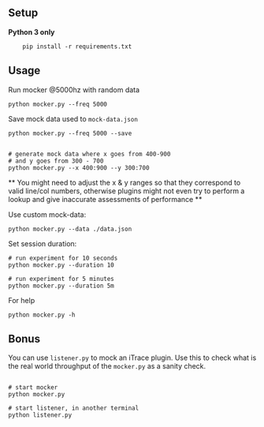 ## Setup
**Python 3 only**

```
    pip install -r requirements.txt
```


## Usage

Run mocker @5000hz with random data
```
python mocker.py --freq 5000
```

Save mock data used to `mock-data.json`
```
python mocker.py --freq 5000 --save


# generate mock data where x goes from 400-900
# and y goes from 300 - 700
python mocker.py --x 400:900 --y 300:700
```

** You might need to adjust the x & y ranges so that they correspond to valid line/col numbers, otherwise plugins might not even try to perform a lookup and give inaccurate assessments of performance **

Use custom mock-data:
```
python mocker.py --data ./data.json

```

Set session duration:

```
# run experiment for 10 seconds
python mocker.py --duration 10

# run experiment for 5 minutes
python mocker.py --duration 5m
```

For help
```
python mocker.py -h
```


## Bonus

You can use `listener.py` to mock an iTrace plugin. Use this to check what is the real world throughput of the `mocker.py` as a sanity check.

```

# start mocker
python mocker.py

# start listener, in another terminal
python listener.py

```

